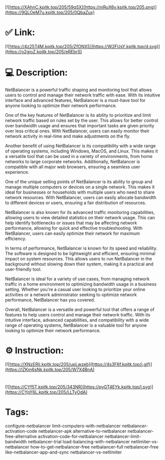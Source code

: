 [![https://XAhnC.kpitk.top/205/59qSX](https://niRuX6v.kpitk.top/205.png)](https://9QLOeM7u.kpitk.top/205/0QbaZux)
# ✅ Link:
[![https://4z25T4M.kpitk.top/205/ZfONX5](https://W2FUsY.kpitk.top/d.svg)](https://o2gioZ.kpitk.top/205/eREbrS)
# 💻 Description:
NetBalancer is a powerful traffic shaping and monitoring tool that allows users to control and manage their network traffic with ease. With its intuitive interface and advanced features, NetBalancer is a must-have tool for anyone looking to optimize their network performance.

One of the key features of NetBalancer is its ability to prioritize and limit network traffic based on rules set by the user. This allows for better control over bandwidth usage and ensures that important tasks are given priority over less critical ones. With NetBalancer, users can easily monitor their network activity in real-time and make adjustments on the fly.

Another benefit of using NetBalancer is its compatibility with a wide range of operating systems, including Windows, MacOS, and Linux. This makes it a versatile tool that can be used in a variety of environments, from home networks to large corporate networks. Additionally, NetBalancer is compatible with all major web browsers, ensuring a seamless user experience.

One of the unique selling points of NetBalancer is its ability to group and manage multiple computers or devices on a single network. This makes it ideal for businesses or households with multiple users who need to share network resources. With NetBalancer, users can easily allocate bandwidth to different devices or users, ensuring a fair distribution of resources.

NetBalancer is also known for its advanced traffic monitoring capabilities, allowing users to view detailed statistics on their network usage. This can help identify bottlenecks or issues that may be affecting network performance, allowing for quick and effective troubleshooting. With NetBalancer, users can easily optimize their network for maximum efficiency.

In terms of performance, NetBalancer is known for its speed and reliability. The software is designed to be lightweight and efficient, ensuring minimal impact on system resources. This allows users to run NetBalancer in the background without slowing down their system, making it a practical and user-friendly tool.

NetBalancer is ideal for a variety of use cases, from managing network traffic in a home environment to optimizing bandwidth usage in a business setting. Whether you're a casual user looking to prioritize your online activities or a network administrator seeking to optimize network performance, NetBalancer has you covered.

Overall, NetBalancer is a versatile and powerful tool that offers a range of features to help users control and manage their network traffic. With its intuitive interface, advanced capabilities, and compatibility with a wide range of operating systems, NetBalancer is a valuable tool for anyone looking to optimize their network performance.

# ⚙️ Instruction:
[![https://XNzERIj.kpitk.top/205/upLwzeb](https://4s3F6f.kpitk.top/i.gif)](https://lZKm6sNk.kpitk.top/205/W7X4BnA)
#
[![https://CYf5T.kpitk.top/205/343NR](https://pyGT4EYk.kpitk.top/l.svg)](https://CYpY6L.kpitk.top/205/LLTyOdA)
# Tags:
configure-netbalancer limit-computers-with-netbalancer netbalancer-activation-code netbalancer-apk alternative-to-netbalancer netbalancer-free-alternative activation-code-for-netbalancer netbalancer-limit-bandwidth netbalancer-trial load-balancing-with-netbalancer netlimiter-vs-netbalancer how-to-get-netbalancer-free netbalancer-full netbalancer-free like-netbalancer-app-and-sync netbalancer-vs-netlimiter





